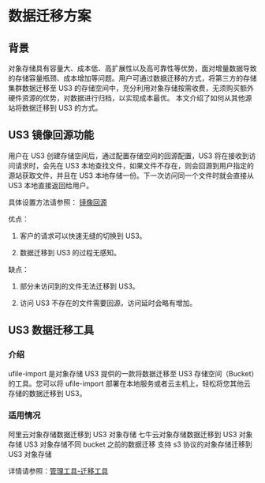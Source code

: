 # 数据迁移方案

## 背景
对象存储具有容量大、成本低、高扩展性以及高可靠性等优势，面对增量数据导致的存储容量瓶颈、成本增加等问题。用户可通过数据迁移的方式，将第三方的存储集群数据迁移至 US3 的存储空间中，充分利用对象存储按需收费，无须购买额外硬件资源的优势，对数据进行归档，以实现成本最优。
本文介绍了如何从其他源站将数据迁移到 US3 的方式。

## US3 镜像回源功能

用户在 US3 创建存储空间后，通过配置存储空间的回源配置，US3 将在接收到访问请求时，会先在 US3 本地查找文件，如果文件不存在，则会回源到用户指定的源站获取文件，并且在 US3 本地存储一份。下一次访问同一个文件时就会直接从 US3 本地直接返回给用户。

具体设置方法请参照：
[镜像回源](https://docs.ucloud.cn/ufile/guide/mirror)

优点：

1. 客户的请求可以快速无缝的切换到 US3。

2. 数据迁移到 US3 的过程无感知。

缺点：

1. 部分未访问到的文件无法迁移到 US3。

2. 访问 US3 不存在的文件需要回源，访问延时会略有增加。

## US3 数据迁移工具

### 介绍
ufile-import 是对象存储 US3 提供的一款将数据迁移至 US3 存储空间（Bucket）的工具。您可以将 ufile-import 部署在本地服务或者云主机上，轻松将您其他云存储的数据迁移到 US3。

### 适用情况
阿里云对象存储数据迁移到 US3 对象存储
七牛云对象存储数据迁移到 US3 对象存储
US3 对象存储不同 bucket 之前的数据迁移
支持 s3 协议的对象存储迁移到 US3 对象存储

详情请参照：[管理工具-迁移工具](https://docs.ucloud.cn/ufile/tools/tools/ufile_import)
